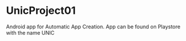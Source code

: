 # UnicProject01
Android app for Automatic App Creation. App can be found on Playstore with the name UNIC
